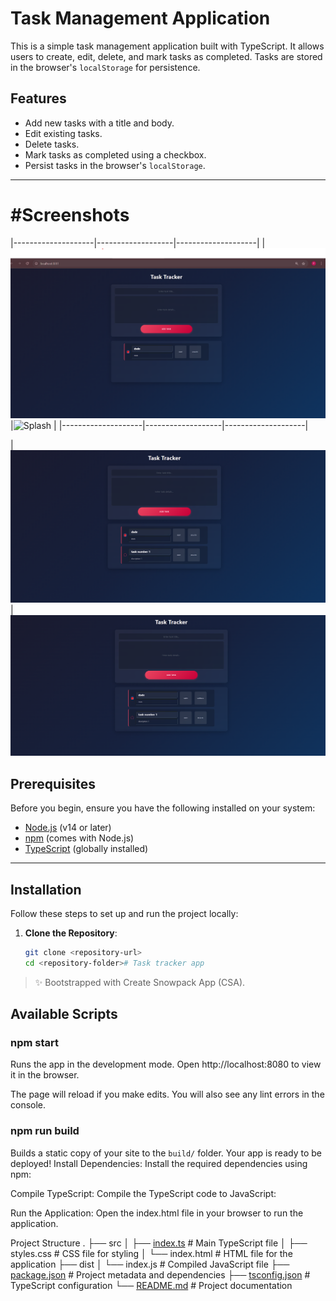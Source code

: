 # Task Management Application

This is a simple task management application built with TypeScript. It allows users to create, edit, delete, and mark tasks as completed. Tasks are stored in the browser's `localStorage` for persistence.

## Features

- Add new tasks with a title and body.
- Edit existing tasks.
- Delete tasks.
- Mark tasks as completed using a checkbox.
- Persist tasks in the browser's `localStorage`.

---

#Screenshots 
=====================================================================================================================================================================



|--------------------|-------------------|--------------------|
| ![Splash](image1.png)        |![Splash](iamge2.png) |
|--------------------|-------------------|--------------------|

 | ![Splash](image3.png)       | ![Splash](image4.png)
 



## Prerequisites

Before you begin, ensure you have the following installed on your system:

- [Node.js](https://nodejs.org/) (v14 or later)
- [npm](https://www.npmjs.com/) (comes with Node.js)
- [TypeScript](https://www.typescriptlang.org/) (globally installed)

---

## Installation

Follow these steps to set up and run the project locally:

1. **Clone the Repository**:
   ```bash
   git clone <repository-url>
   cd <repository-folder># Task tracker app 

> ✨ Bootstrapped with Create Snowpack App (CSA).

## Available Scripts

### npm start

Runs the app in the development mode.
Open http://localhost:8080 to view it in the browser.

The page will reload if you make edits.
You will also see any lint errors in the console.

### npm run build

Builds a static copy of your site to the `build/` folder.
Your app is ready to be deployed!
Install Dependencies: Install the required dependencies using npm:

Compile TypeScript: Compile the TypeScript code to JavaScript:

Run the Application: Open the index.html file in your browser to run the application.

Project Structure
.
├── src
│   ├── [index.ts](http://_vscodecontentref_/1)          # Main TypeScript file
│   ├── styles.css        # CSS file for styling
│   └── index.html        # HTML file for the application
├── dist
│   └── index.js          # Compiled JavaScript file
├── [package.json](http://_vscodecontentref_/2)          # Project metadata and dependencies
├── [tsconfig.json](http://_vscodecontentref_/3)         # TypeScript configuration
└── [README.md](http://_vscodecontentref_/4)             # Project documentation
